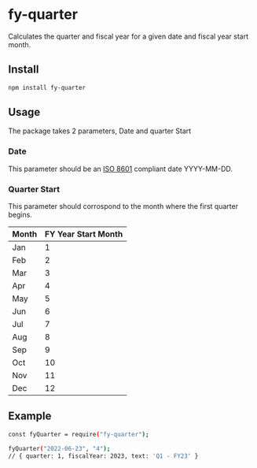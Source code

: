 # fy-quarter

Calculates the quarter and fiscal year for a given date and fiscal year start month.

## Install

```bash
npm install fy-quarter
```

## Usage

The package takes 2 parameters, Date and quarter Start

### Date

This parameter should be an [ISO 8601](https://www.iso.org/iso-8601-date-and-time-format.html) compliant date YYYY-MM-DD.

### Quarter Start

This parameter should corrospond to the month where the first quarter begins.

| Month | FY Year Start Month   |
|--     |--                     |
| Jan   | 1                     |
| Feb   | 2                     |
| Mar   | 3                     |
| Apr   | 4                     |
| May   | 5                     |
| Jun   | 6                     |
| Jul   | 7                     |
| Aug   | 8                     |
| Sep   | 9                     |
| Oct   | 10                    |
| Nov   | 11                    |
| Dec   | 12                    |

## Example

```bash
const fyQuarter = require("fy-quarter");

fyQuarter("2022-06-23", "4"); 
// { quarter: 1, fiscalYear: 2023, text: 'Q1 - FY23' }
```
